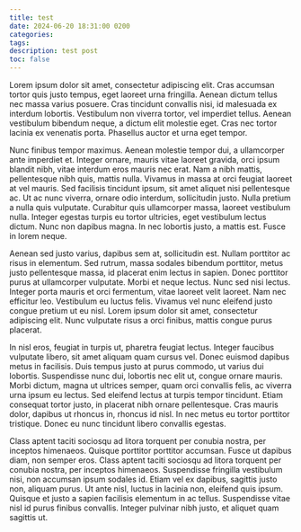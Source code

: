 ```yaml
---
title: test
date: 2024-06-20 18:31:00 0200
categories: 
tags:
description: test post
toc: false
---
```




Lorem ipsum dolor sit amet, consectetur adipiscing elit. Cras accumsan tortor quis justo tempus, eget laoreet urna fringilla. Aenean dictum tellus nec massa varius posuere. Cras tincidunt convallis nisi, id malesuada ex interdum lobortis. Vestibulum non viverra tortor, vel imperdiet tellus. Aenean vestibulum bibendum neque, a dictum elit molestie eget. Cras nec tortor lacinia ex venenatis porta. Phasellus auctor et urna eget tempor.

Nunc finibus tempor maximus. Aenean molestie tempor dui, a ullamcorper ante imperdiet et. Integer ornare, mauris vitae laoreet gravida, orci ipsum blandit nibh, vitae interdum eros mauris nec erat. Nam a nibh mattis, pellentesque nibh quis, mattis nulla. Vivamus in massa at orci feugiat laoreet at vel mauris. Sed facilisis tincidunt ipsum, sit amet aliquet nisi pellentesque ac. Ut ac nunc viverra, ornare odio interdum, sollicitudin justo. Nulla pretium a nulla quis vulputate. Curabitur quis ullamcorper massa, laoreet vestibulum nulla. Integer egestas turpis eu tortor ultricies, eget vestibulum lectus dictum. Nunc non dapibus magna. In nec lobortis justo, a mattis est. Fusce in lorem neque.

Aenean sed justo varius, dapibus sem at, sollicitudin est. Nullam porttitor ac risus in elementum. Sed rutrum, massa sodales bibendum porttitor, metus justo pellentesque massa, id placerat enim lectus in sapien. Donec porttitor purus at ullamcorper vulputate. Morbi et neque lectus. Nunc sed nisi lectus. Integer porta mauris et orci fermentum, vitae laoreet velit laoreet. Nam nec efficitur leo. Vestibulum eu luctus felis. Vivamus vel nunc eleifend justo congue pretium ut eu nisl. Lorem ipsum dolor sit amet, consectetur adipiscing elit. Nunc vulputate risus a orci finibus, mattis congue purus placerat.

In nisl eros, feugiat in turpis ut, pharetra feugiat lectus. Integer faucibus vulputate libero, sit amet aliquam quam cursus vel. Donec euismod dapibus metus in facilisis. Duis tempus justo at purus commodo, ut varius dui lobortis. Suspendisse nunc dui, lobortis nec elit ut, congue ornare mauris. Morbi dictum, magna ut ultrices semper, quam orci convallis felis, ac viverra urna ipsum eu lectus. Sed eleifend lectus at turpis tempor tincidunt. Etiam consequat tortor justo, in placerat nibh ornare pellentesque. Cras mauris dolor, dapibus ut rhoncus in, rhoncus id nisl. In nec metus eu tortor porttitor tristique. Donec eu nunc tincidunt libero convallis egestas.

Class aptent taciti sociosqu ad litora torquent per conubia nostra, per inceptos himenaeos. Quisque porttitor porttitor accumsan. Fusce ut dapibus diam, non semper eros. Class aptent taciti sociosqu ad litora torquent per conubia nostra, per inceptos himenaeos. Suspendisse fringilla vestibulum nisi, non accumsan ipsum sodales id. Etiam vel ex dapibus, sagittis justo non, aliquam purus. Ut ante nisl, luctus in lacinia non, eleifend quis ipsum. Quisque et justo a sapien facilisis elementum in ac tellus. Suspendisse vitae nisl id purus finibus convallis. Integer pulvinar nibh justo, et aliquet quam sagittis ut. 